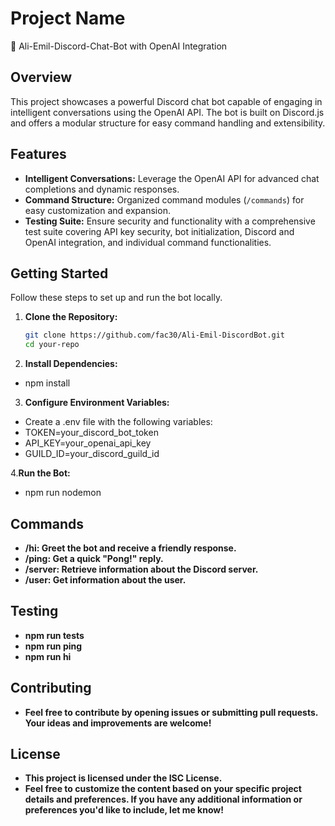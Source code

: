 # Project Name

🤖 Ali-Emil-Discord-Chat-Bot with OpenAI Integration

## Overview

This project showcases a powerful Discord chat bot capable of engaging in intelligent conversations using the OpenAI API. The bot is built on Discord.js and offers a modular structure for easy command handling and extensibility.

## Features

- **Intelligent Conversations:** Leverage the OpenAI API for advanced chat completions and dynamic responses.
- **Command Structure:** Organized command modules (`/commands`) for easy customization and expansion.
- **Testing Suite:** Ensure security and functionality with a comprehensive test suite covering API key security, bot initialization, Discord and OpenAI integration, and individual command functionalities.

## Getting Started

Follow these steps to set up and run the bot locally.

1. **Clone the Repository:**
   ```bash
   git clone https://github.com/fac30/Ali-Emil-DiscordBot.git
   cd your-repo
   
2. **Install Dependencies:**
  - npm install
   
3. **Configure Environment Variables:**
  - Create a .env file with the following variables:
  - TOKEN=your_discord_bot_token
  - API_KEY=your_openai_api_key
  - GUILD_ID=your_discord_guild_id
    
4.**Run the Bot:**
  - npm run nodemon

## Commands

- **/hi: Greet the bot and receive a friendly response.**
- **/ping: Get a quick "Pong!" reply.**
- **/server: Retrieve information about the Discord server.**
- **/user: Get information about the user.**

## Testing

- **npm run tests**
- **npm run ping**
- **npm run hi**

## Contributing

- **Feel free to contribute by opening issues or submitting pull requests. Your ideas and improvements are welcome!**

## License

- **This project is licensed under the ISC License.**
- **Feel free to customize the content based on your specific project details and preferences. If you have any additional information or preferences you'd like to include, let me know!**
